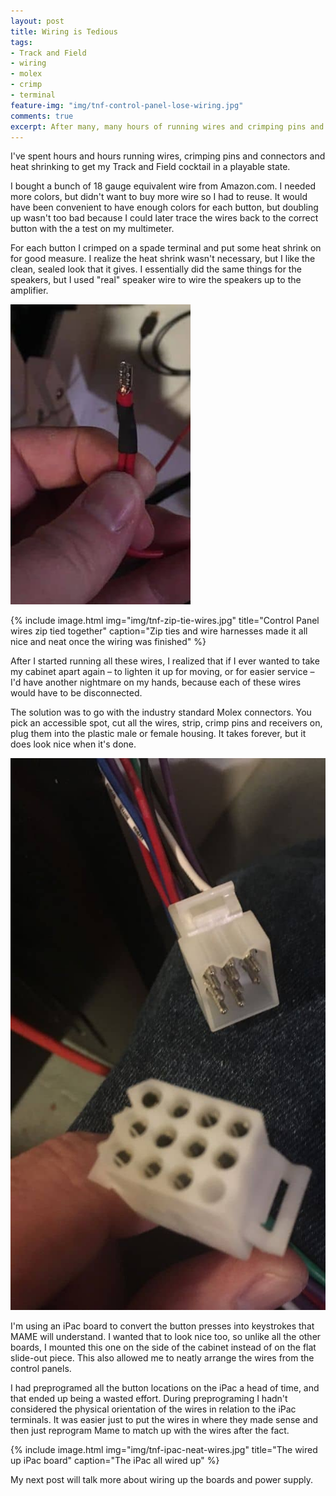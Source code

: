```yaml
---
layout: post
title: Wiring is Tedious
tags:
- Track and Field
- wiring
- molex
- crimp
- terminal
feature-img: "img/tnf-control-panel-lose-wiring.jpg"
comments: true
excerpt: After many, many hours of running wires and crimping pins and termainals, I wasn't very thrilled to revisit all this work in the form of a blog post. Much like the wiring job itself, I pushed through and here we are.
---
```

I've spent hours and hours running wires, crimping pins and connectors and heat shrinking to get my Track and Field cocktail in a playable state.

I bought a bunch of 18 gauge equivalent wire from Amazon.com. I needed more colors, but didn't want to buy more wire so I had to reuse. It would have been convenient to have enough colors for each button, but doubling up wasn't too bad because I could later trace the wires back to the correct button with the a test on my multimeter.

For each button I crimped on a spade terminal and put some heat shrink on for good measure. I realize the heat shrink wasn't necessary, but I like the clean, sealed look that it gives. I essentially did the same things for the speakers, but I used "real" speaker wire to wire the speakers up to the amplifier.

![alt text](/img/tnf-crimped-spade-terminal.jpg "Crimped spade terminal with two wires")

{% include image.html
            img="img/tnf-zip-tie-wires.jpg"
            title="Control Panel wires zip tied together"
            caption="Zip ties and wire harnesses made it all nice and neat once the wiring was finished" %}


After I started running all these wires, I realized that if I ever wanted to take my cabinet apart again &ndash; to lighten it up for moving, or for easier service &ndash; I'd have another nightmare on my hands, because each of these wires would have to be disconnected.

The solution was to go with the industry standard Molex connectors. You pick an accessible spot, cut all the wires, strip, crimp pins and receivers on, plug them into the plastic male or female housing. It takes forever, but it does look nice when it's done.

![alt text](/img/tnf-molex-connectors.jpg "12-pin Molex connector")

I'm using an iPac board to convert the button presses into keystrokes that MAME will understand. I wanted that to look nice too, so unlike all the other boards, I mounted this one on the side of the cabinet instead of on the flat slide-out piece. This also allowed me to neatly arrange the wires from the control panels.

I had preprogramed all the button locations on the iPac a head of time, and that ended up being a wasted effort. During preprograming I hadn't considered the physical orientation of the wires in relation to the iPac terminals. It was easier just to put the wires in where they made sense and then just reprogram Mame to match up with the wires after the fact.

{% include image.html
            img="img/tnf-ipac-neat-wires.jpg"
            title="The wired up iPac board"
            caption="The iPac all wired up" %}

My next post will talk more about wiring up the boards and power supply.